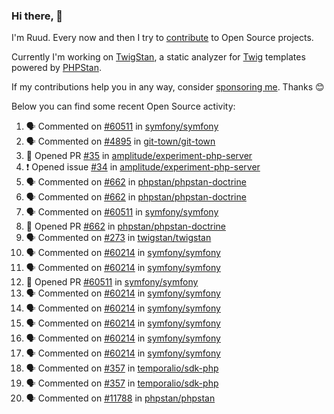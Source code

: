 ### Hi there, 👋

I'm Ruud. Every now and then I try to [contribute](https://github.com/pulls?q=+is%3Apr+author%3Aruudk+archived%3Afalse+is%3Apublic+) to Open Source projects.

Currently I'm working on [TwigStan](https://github.com/twigstan), a static analyzer for [Twig](https://twig.symfony.com/) templates powered by [PHPStan](https://phpstan.org/).

If my contributions help you in any way, consider [sponsoring me](https://github.com/sponsors/ruudk). Thanks 😊

Below you can find some recent Open Source activity:

<!--START_SECTION:activity-->
1. 🗣 Commented on [#60511](https://github.com/symfony/symfony/pull/60511#issuecomment-2908689738) in [symfony/symfony](https://github.com/symfony/symfony)
2. 🗣 Commented on [#4895](https://github.com/git-town/git-town/issues/4895#issuecomment-2906504594) in [git-town/git-town](https://github.com/git-town/git-town)
3. 💪 Opened PR [#35](https://github.com/amplitude/experiment-php-server/pull/35) in [amplitude/experiment-php-server](https://github.com/amplitude/experiment-php-server)
4. ❗ Opened issue [#34](https://github.com/amplitude/experiment-php-server/issues/34) in [amplitude/experiment-php-server](https://github.com/amplitude/experiment-php-server)
5. 🗣 Commented on [#662](https://github.com/phpstan/phpstan-doctrine/pull/662#issuecomment-2903902282) in [phpstan/phpstan-doctrine](https://github.com/phpstan/phpstan-doctrine)
6. 🗣 Commented on [#662](https://github.com/phpstan/phpstan-doctrine/pull/662#issuecomment-2903899395) in [phpstan/phpstan-doctrine](https://github.com/phpstan/phpstan-doctrine)
7. 🗣 Commented on [#60511](https://github.com/symfony/symfony/pull/60511#issuecomment-2903889100) in [symfony/symfony](https://github.com/symfony/symfony)
8. 💪 Opened PR [#662](https://github.com/phpstan/phpstan-doctrine/pull/662) in [phpstan/phpstan-doctrine](https://github.com/phpstan/phpstan-doctrine)
9. 🗣 Commented on [#273](https://github.com/twigstan/twigstan/issues/273#issuecomment-2901284371) in [twigstan/twigstan](https://github.com/twigstan/twigstan)
10. 🗣 Commented on [#60214](https://github.com/symfony/symfony/issues/60214#issuecomment-2901246987) in [symfony/symfony](https://github.com/symfony/symfony)
11. 🗣 Commented on [#60214](https://github.com/symfony/symfony/issues/60214#issuecomment-2900878763) in [symfony/symfony](https://github.com/symfony/symfony)
12. 💪 Opened PR [#60511](https://github.com/symfony/symfony/pull/60511) in [symfony/symfony](https://github.com/symfony/symfony)
13. 🗣 Commented on [#60214](https://github.com/symfony/symfony/issues/60214#issuecomment-2900859641) in [symfony/symfony](https://github.com/symfony/symfony)
14. 🗣 Commented on [#60214](https://github.com/symfony/symfony/issues/60214#issuecomment-2900822614) in [symfony/symfony](https://github.com/symfony/symfony)
15. 🗣 Commented on [#60214](https://github.com/symfony/symfony/issues/60214#issuecomment-2900782970) in [symfony/symfony](https://github.com/symfony/symfony)
16. 🗣 Commented on [#60214](https://github.com/symfony/symfony/issues/60214#issuecomment-2900733275) in [symfony/symfony](https://github.com/symfony/symfony)
17. 🗣 Commented on [#60214](https://github.com/symfony/symfony/issues/60214#issuecomment-2900666670) in [symfony/symfony](https://github.com/symfony/symfony)
18. 🗣 Commented on [#357](https://github.com/temporalio/sdk-php/issues/357#issuecomment-2890979741) in [temporalio/sdk-php](https://github.com/temporalio/sdk-php)
19. 🗣 Commented on [#357](https://github.com/temporalio/sdk-php/issues/357#issuecomment-2890576934) in [temporalio/sdk-php](https://github.com/temporalio/sdk-php)
20. 🗣 Commented on [#11788](https://github.com/phpstan/phpstan/issues/11788#issuecomment-2889753245) in [phpstan/phpstan](https://github.com/phpstan/phpstan)
<!--END_SECTION:activity-->
